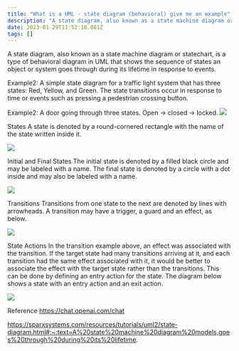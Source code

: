 ```yaml
---
title: "What is a UML - state diagram (behavioral) give me an example"
description: "A state diagram, also known as a state machine diagram or statechart, is a type of behavioral diagram in UML that shows the sequence of states an obje"
date: 2023-01-29T11:52:18.081Z
tags: []
---
```

A state diagram, also known as a state machine diagram or statechart, is a type of behavioral diagram in UML that shows the sequence of states an object or system goes through during its lifetime in response to events.

Example2: A simple state diagram for a traffic light system that has three states: Red, Yellow, and Green. The state transitions occur in response to time or events such as pressing a pedestrian crossing button.

Example2: A door going through three states. Open -> closed -> locked. 
![](/images/3902dc98-2ffb-4668-85a2-e16b2fdb2e73-image.png)

States
A state is denoted by a round-cornered rectangle with the name of the state written inside it.

![](/images/f2bd39da-b89f-48d0-85f2-de15a1ebf8a1-image.png)


Initial and Final States
The initial state is denoted by a filled black circle and may be labeled with a name. The final state is denoted by a circle with a dot inside and may also be labeled with a name.

![](/images/a7aef75a-9ec7-47a4-86ad-37aa10fd4159-image.png)


Transitions
Transitions from one state to the next are denoted by lines with arrowheads. A transition may have a trigger, a guard and an effect, as below.

![](/images/0ec985d2-f2ec-40f2-9d69-1867e81df3ed-image.png)


State Actions
In the transition example above, an effect was associated with the transition. If the target state had many transitions arriving at it, and each transition had the same effect associated with it, it would be better to associate the effect with the target state rather than the transitions. This can be done by defining an entry action for the state. The diagram below shows a state with an entry action and an exit action.

![](/images/133b9713-64d0-4811-a3ac-1f5a331445f4-image.png)

Reference
https://chat.openai.com/chat

https://sparxsystems.com/resources/tutorials/uml2/state-diagram.html#:~:text=A%20state%20machine%20diagram%20models,goes%20through%20during%20its%20lifetime.


